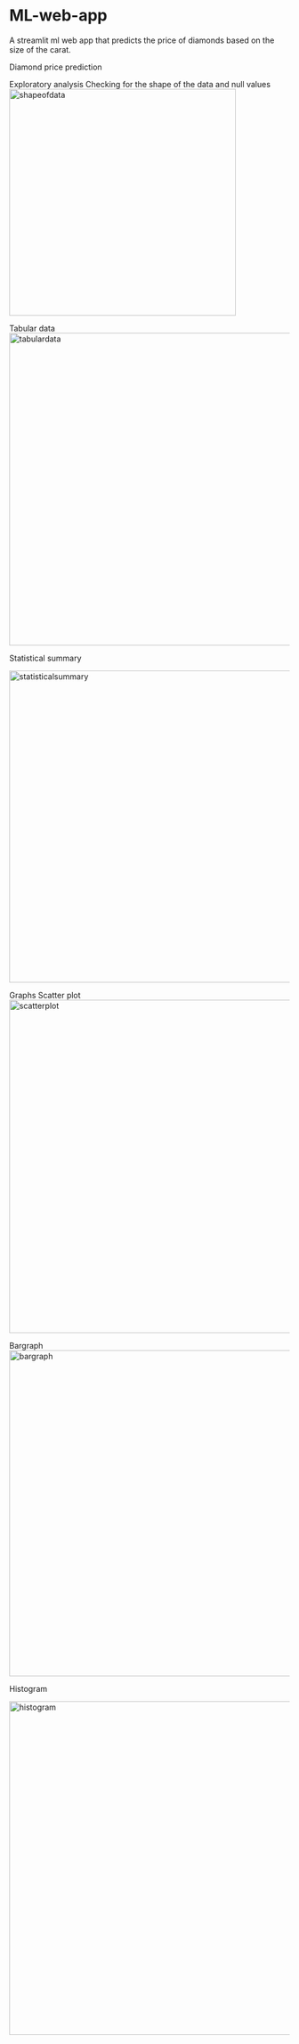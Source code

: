 # ML-web-app
A streamlit ml web app that predicts the price of diamonds based on the size of the carat.

Diamond price prediction

Exploratory analysis
Checking for the shape of the data and null values
<img width="407" alt="shapeofdata" src="https://github.com/Sheila-Otieno/ML-web-app/assets/59034245/f57643bd-ea4c-4d85-b5cc-5d554098c1e5">

Tabular data 
<img width="561" alt="tabulardata" src="https://github.com/Sheila-Otieno/ML-web-app/assets/59034245/043ec558-c04a-4073-a8c3-261570010cb3">


Statistical summary

<img width="560" alt="statisticalsummary" src="https://github.com/Sheila-Otieno/ML-web-app/assets/59034245/5fc7f1ac-e121-4211-85ab-08ab525aaf26">

Graphs
Scatter plot
<img width="598" alt="scatterplot" src="https://github.com/Sheila-Otieno/ML-web-app/assets/59034245/65409713-3986-4f30-b1ca-81b5f11b5df0">


Bargraph
<img width="585" alt="bargraph" src="https://github.com/Sheila-Otieno/ML-web-app/assets/59034245/0e19373d-626e-4df1-8418-0a35f6c431be">


Histogram

<img width="599" alt="histogram" src="https://github.com/Sheila-Otieno/ML-web-app/assets/59034245/f7612452-2ed6-45f7-aa15-467f00d5ce4e">






